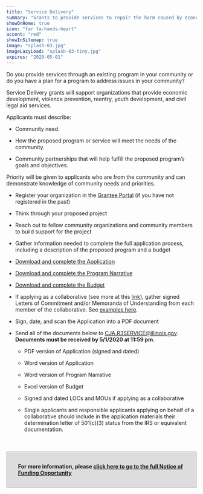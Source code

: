 ```yaml
---
title: "Service Delivery"
summary: "Grants to provide services to repair the harm caused by economic disinvestment, violence, and the war on drugs "
showOnHome: true
icon: "far fa-hands-heart"
accent: "red"
showInSitemap: true
image: "splash-03.jpg"
imageLazyLoad: "splash-03-tiny.jpg"
expires: "2020-05-01"
---
```


<div data-title="About this Funding Opportunity" data-summary="">

Do you provide services through an existing program in your community or do you have a plan for a program to address issues in your community?

Service Delivery grants will support organizations that provide economic development, violence prevention, reentry, youth development, and civil legal aid services.

Applicants must describe:

- Community need.

- How the proposed program or service will meet the needs of the community.

- Community partnerships that will help fulfill the proposed program’s goals and objectives.

Priority will be given to applicants who are from the community and can demonstrate knowledge of community needs and priorities.

</div>

<div data-title="Getting Started" data-summary="">

- Register your organization in the [Grantee Portal](https://grants.illinois.gov/portal/) (if you have not registered in the past)

- Think through your proposed project

- Reach out to fellow community organizations and community members to build support for the project

- Gather information needed to complete the full application process, including a description of the proposed program and a budget

</div>

<div data-title="Completing the Application" data-summary="">

- [Download and complete the Application](https://icjia.illinois.gov/grants)

- [Download and complete the Program Narrative](https://icjia.illinois.gov/grants)

- [Download and complete the Budget](https://icjia.illinois.gov/grants)

- If applying as a collaborative (see more at this [link](/collaboratives)), gather signed Letters of Commitment and/or Memoranda of Understanding from each member of the collaborative. See [examples here](https://icjia.illinois.gov/grants).

</div>

<div data-title="Submitting the Application" data-summary="">

- Sign, date, and scan the Application into a PDF document

- Send all of the documents below to CJA.R3SERVICE@illinois.gov. **Documents must be received by 5/1/2020 at 11:59 pm**.

  - PDF version of Application (signed and dated)

  - Word version of Application

  - Word version of Program Narrative

  - Excel version of Budget

  - Signed and dated LOCs and MOUs if applying as a collaborative

  - Single applicants and responsible applicants applying on behalf of a collaborative should include in the application materials their determination letter of 501(c)(3) status from the IRS or equivalent documentation.

<div style="background: #ddd; padding: 30px; border: 1px solid #bbb; font-weight: bold; margin-top: 50px;" class="text-left">For more information, please
<a href="https://icjia.illinois.gov/grants">click here to go to the full Notice of Funding Opportunity</a></div>

</div>
